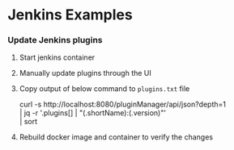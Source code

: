 # Jenkins Examples


### Update Jenkins plugins

1. Start jenkins container
2. Manually update plugins through the UI
3. Copy output of below command to `plugins.txt` file

    curl -s http://localhost:8080/pluginManager/api/json?depth=1 \
      | jq -r '.plugins[] | "\(.shortName):\(.version)"' \
      | sort
    
4. Rebuild docker image and container to verify the changes
